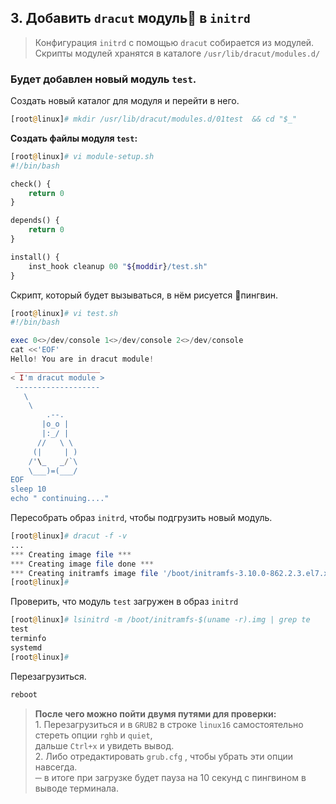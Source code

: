 ## 3. Добавить `dracut` модуль🐧 в `initrd`

> Конфигурация `initrd` с помощью `dracut`  собирается из модулей.
> Скрипты модулей хранятся в каталоге `/usr/lib/dracut/modules.d/`

### Будет добавлен новый модуль `test`.

Создать новый каталог для модуля и перейти в него.
```php
[root@linux]# mkdir /usr/lib/dracut/modules.d/01test  && cd "$_"
```
__Создать файлы модуля `test`:__
```php
[root@linux]# vi module-setup.sh
#!/bin/bash

check() {
    return 0
}

depends() {
    return 0
}

install() {
    inst_hook cleanup 00 "${moddir}/test.sh"
}
```
Скрипт, который будет вызываться, в нём рисуется 🐧пингвин.
```php
[root@linux]# vi test.sh
#!/bin/bash

exec 0<>/dev/console 1<>/dev/console 2<>/dev/console
cat <<'EOF'
Hello! You are in dracut module!
 ___________________
< I'm dracut module >
 -------------------
   \
    \
        .--.
       |o_o |
       |:_/ |
      //   \ \
     (|     | )
    /'\_   _/`\
    \___)=(___/
EOF
sleep 10
echo " continuing...."
```

Пересобрать образ `initrd`, чтобы подгрузить новый модуль.
```php
[root@linux]# dracut -f -v 
...
*** Creating image file ***
*** Creating image file done ***
*** Creating initramfs image file '/boot/initramfs-3.10.0-862.2.3.el7.x86_64.img' done ***
[root@linux]# 
```
Проверить, что модуль `test` загружен в образ `initrd`
```php
[root@linux]# lsinitrd -m /boot/initramfs-$(uname -r).img | grep te
test
terminfo
systemd
[root@linux]# 
```
Перезагрузиться.
```php
reboot
```

> __После чего можно пойти двумя путями для проверки:__  
>     1. Перезагрузиться и в `GRUB2` в строке `linux16` самостоятельно стереть опции `rghb` и `quiet`,  
> дальше `Ctrl+x` и увидеть вывод.  
>     2. Либо отредактировать `grub.cfg` , чтобы убрать эти опции навсегда.  
>     ─ в итоге при загрузке будет пауза на 10 секунд с пингвином в выводе терминала. 
